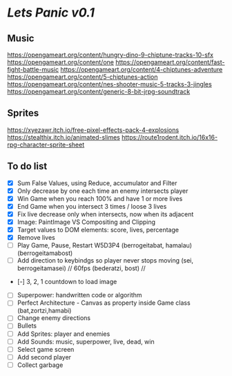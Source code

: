 # _Lets Panic v0.1_

## Music
https://opengameart.org/content/hungry-dino-9-chiptune-tracks-10-sfx
https://opengameart.org/content/one
https://opengameart.org/content/fast-fight-battle-music
https://opengameart.org/content/4-chiptunes-adventure
https://opengameart.org/content/5-chiptunes-action
https://opengameart.org/content/nes-shooter-music-5-tracks-3-jingles
https://opengameart.org/content/generic-8-bit-jrpg-soundtrack

## Sprites

https://xyezawr.itch.io/free-pixel-effects-pack-4-explosions
https://stealthix.itch.io/animated-slimes
https://route1rodent.itch.io/16x16-rpg-character-sprite-sheet


## To do list

- [x] Sum False Values, using Reduce, accumulator and Filter 
- [x] Only decrease by one each time an enemy intersects player
- [x] Win Game when you reach 100% and have 1 or more lives
- [x] End Game when you intersect 3 times / loose 3 lives
- [x] Fix live decrease only when intersects, now when its adjacent
- [x] Image: PaintImage VS Compositing and Clipping
- [x] Target values to DOM elements: score, lives, percentage
- [x] Remove lives
- [ ] Play Game, Pause, Restart W5D3P4 (berrogeitabat, hamalau) (berrogeitamabost)
- [ ] Add direction to keybindgs so player never stops moving (sei, berrogeitamasei) // 60fps (bederatzi, bost) // 
- [-] 3, 2, 1 countdown to load image
- [ ] Superpower: handwritten code or algorithm
- [ ] Perfect Architecture - Canvas as property inside Game class (bat,zortzi,hamabi)
- [ ] Change enemy directions
- [ ] Bullets
- [ ] Add Sprites: player and enemies
- [ ] Add Sounds: music, superpower, live, dead, win
- [ ] Select game screen
- [ ] Add second player
- [ ] Collect garbage
